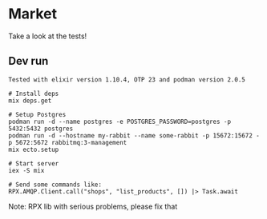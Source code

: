 # Market

Take a look at the tests!

## Dev run

`Tested with elixir version 1.10.4, OTP 23 and podman version 2.0.5`

```
# Install deps
mix deps.get

# Setup Postgres
podman run -d --name postgres -e POSTGRES_PASSWORD=postgres -p 5432:5432 postgres
podman run -d --hostname my-rabbit --name some-rabbit -p 15672:15672 -p 5672:5672 rabbitmq:3-management
mix ecto.setup

# Start server
iex -S mix

# Send some commands like:
RPX.AMQP.Client.call("shops", "list_products", []) |> Task.await
```

Note: RPX lib with serious problems, please fix that

